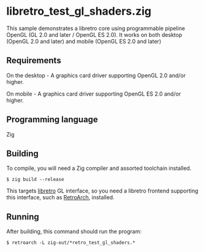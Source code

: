 # libretro_test_gl_shaders.zig
This sample demonstrates a libretro core using programmable pipeline OpenGL (GL 2.0 and later / OpenGL ES 2.0). It works on both desktop (OpenGL 2.0 and later) and mobile (OpenGL ES 2.0 and later)

## Requirements
On the desktop - A graphics card driver supporting OpenGL 2.0 and/or higher.

On mobile      - A graphics card driver supporting OpenGL ES 2.0 and/or higher.

## Programming language
Zig

## Building
To compile, you will need a Zig compiler and assorted toolchain installed.

    $ zig build --release

This targets [libretro](http://libretro.com) GL interface, so you need a libretro frontend supporting this interface, such as [RetroArch](https://github.com/libretro/RetroArch), installed.

## Running
After building, this command should run the program:

    $ retroarch -L zig-out/*retro_test_gl_shaders.*
